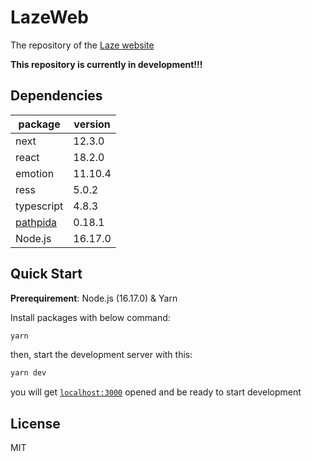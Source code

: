# LazeWeb

The repository of the [Laze website](https://laze.ddns.net/)

**This repository is currently in development!!!**

## Dependencies

| package                                        | version |
| ---------------------------------------------- | ------- |
| next                                           | 12.3.0  |
| react                                          | 18.2.0  |
| emotion                                        | 11.10.4 |
| ress                                           | 5.0.2   |
| typescript                                     | 4.8.3   |
| [pathpida](https://github.com/aspida/pathpida) | 0.18.1  |
| Node.js                                        | 16.17.0 |

## Quick Start

**Prerequirement**: Node.js (16.17.0) & Yarn

Install packages with below command:

```sh
yarn
```

then, start the development server with this:

```sh
yarn dev
```

you will get [`localhost:3000`](http://localhost:3000) opened and be ready to start development

## License

MIT
